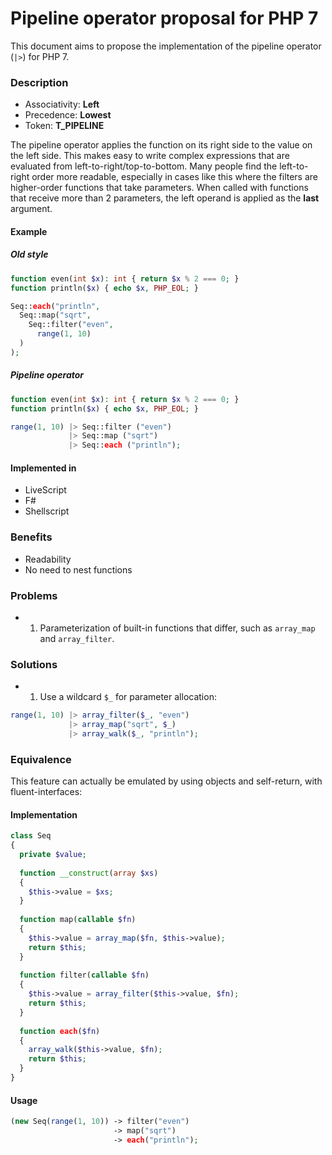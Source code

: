 # Pipeline operator proposal for PHP 7

This document aims to propose the implementation of the pipeline operator (`|>`) for PHP 7.

### Description

- Associativity: **Left**
- Precedence: **Lowest**
- Token: **T_PIPELINE**

The pipeline operator applies the function on its right side to the value on the left side.
This makes easy to write complex expressions that are evaluated from left-to-right/top-to-bottom.
Many people find the left-to-right order more readable, especially in cases like this where the
filters are higher-order functions that take parameters. When called with functions that receive
more than 2 parameters, the left operand is applied as the **last** argument.

#### Example

##### Old style

```php
function even(int $x): int { return $x % 2 === 0; }
function println($x) { echo $x, PHP_EOL; }

Seq::each("println",
  Seq::map("sqrt",
    Seq::filter("even",
      range(1, 10)
  )
);
```

##### Pipeline operator

```php
function even(int $x): int { return $x % 2 === 0; }
function println($x) { echo $x, PHP_EOL; }

range(1, 10) |> Seq::filter ("even")
             |> Seq::map ("sqrt")
             |> Seq::each ("println");
```

#### Implemented in

- LiveScript
- F#
- Shellscript

### Benefits

- Readability
- No need to nest functions

### Problems

- 1) Parameterization of built-in functions that differ, such as `array_map` and `array_filter`.

### Solutions

- 1) Use a wildcard `$_` for parameter allocation:

```php
range(1, 10) |> array_filter($_, "even")
             |> array_map("sqrt", $_)
             |> array_walk($_, "println");
```

### Equivalence

This feature can actually be emulated by using objects and self-return, with fluent-interfaces:

#### Implementation
```php
class Seq
{
  private $value;
  
  function __construct(array $xs)
  {
    $this->value = $xs;
  }
  
  function map(callable $fn)
  {
    $this->value = array_map($fn, $this->value);
    return $this;
  }
  
  function filter(callable $fn)
  {
    $this->value = array_filter($this->value, $fn);
    return $this;
  }
  
  function each($fn)
  {
    array_walk($this->value, $fn);
    return $this;
  }
}
```

#### Usage
```php
(new Seq(range(1, 10)) -> filter("even")
                       -> map("sqrt")
                       -> each("println");
```

